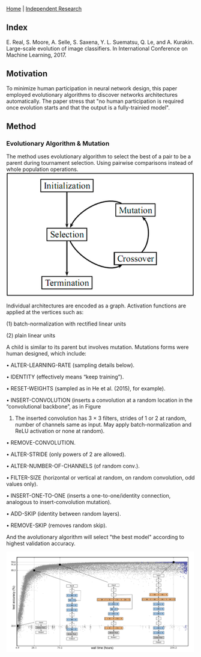 [Home](https://clojia.github.io/) | [Independent Research](https://clojia.github.io/independent_research/)

## Index

E. Real, S. Moore, A. Selle, S. Saxena, Y. L. Suematsu,
Q. Le, and A. Kurakin. Large-scale evolution of image classifiers.
In International Conference on Machine Learning,
2017.

## Motivation
To minimize human participation in neural network design, this paper employed evolutionary algorithms to discover networks architectures automatically. The paper stress that "no human participation is required once evolution starts and that the output is a fully-trainied model".

## Method

### Evolutionary Algorithm & Mutation

The method uses evolutionary algorithm to select the best of a pair to be a parent during tournament selection. Using pairwise comparisons instead of whole population operations. 
<img src="images/Genetic-Algorithm-Tree-Basic-steps-of-GA-selection-crossover-and-mutation.jpg" width="500"> 

Individual architectures are encoded as a graph. Activation functions are applied at the vertices such as:

(1) batch-normalization with rectified linear units

(2) plain linear units

A child is similar to its parent but involves mutation. Mutations forms were human designed, which include:

• ALTER-LEARNING-RATE (sampling details below).

• IDENTITY (effectively means “keep training”).

• RESET-WEIGHTS (sampled as in He et al. (2015), for
example).

• INSERT-CONVOLUTION (inserts a convolution at a random
location in the “convolutional backbone”, as in Figure
1. The inserted convolution has 3 × 3 filters, strides
of 1 or 2 at random, number of channels same as input.
May apply batch-normalization and ReLU activation or
none at random).

• REMOVE-CONVOLUTION.

• ALTER-STRIDE (only powers of 2 are allowed).

• ALTER-NUMBER-OF-CHANNELS (of random conv.).

• FILTER-SIZE (horizontal or vertical at random, on random
convolution, odd values only).

• INSERT-ONE-TO-ONE (inserts a one-to-one/identity
connection, analogous to insert-convolution mutation).

• ADD-SKIP (identity between random layers).

• REMOVE-SKIP (removes random skip).

And the avolutionary algorithm will select "the best model" according to highest validation accuracy.

<img src="images/large-scale-evolution.png" width="500"> 

